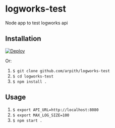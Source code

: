 # logworks-test
Node app to test logworks api

## Installation
[![Deploy](https://www.herokucdn.com/deploy/button.png)](https://heroku.com/deploy)

Or:

1. `$ git clone github.com/arpith/logworks-test`
2. `$ cd logworks-test`
3. `$ npm install .`


## Usage
1. `$ export API_URL=http://localhost:8080`
2. `$ export MAX_LOG_SIZE=100`
3. `$ npm start .`
